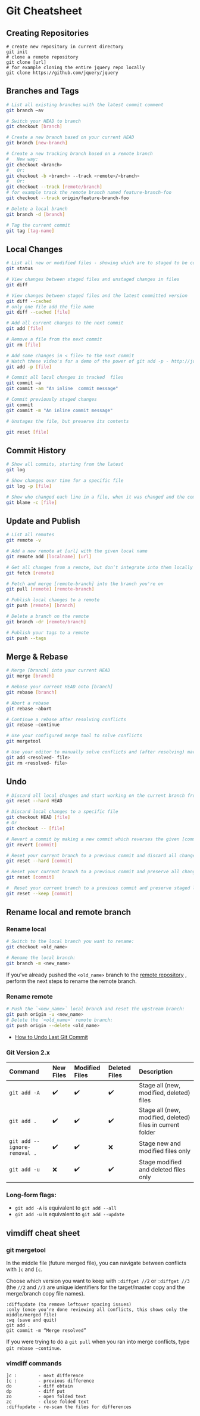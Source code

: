 # Git Cheatsheet

## Creating Repositories

```shell
# create new repository in current directory
git init
# clone a remote repository
git clone [url]
# for example cloning the entire jquery repo locally
git clone https://github.com/jquery/jquery
```



## Branches and Tags

```sh
# List all existing branches with the latest commit comment 
git branch –av

# Switch your HEAD to branch
git checkout [branch]

# Create a new branch based on your current HEAD
git branch [new-branch]

# Create a new tracking branch based on a remote branch
#   New way:
git checkout <branch>
#   Or:
git checkout -b <branch> --track <remote>/<branch>
#   Or:
git checkout --track [remote/branch]
# for example track the remote branch named feature-branch-foo
git checkout --track origin/feature-branch-foo

# Delete a local branch
git branch -d [branch]

# Tag the current commit
git tag [tag-name]
```



## Local Changes

```sh
# List all new or modified files - showing which are to staged to be commited and which are not 
git status

# View changes between staged files and unstaged changes in files
git diff

# View changes between staged files and the latest committed version
git diff --cached
# only one file add the file name
git diff --cached [file]

# Add all current changes to the next commit
git add [file]

# Remove a file from the next commit
git rm [file]

# Add some changes in < file> to the next commit
# Watch these video's for a demo of the power of git add -p - http://johnkary.net/blog/git-add-p-the-most-powerful-git-feature-youre-not-using-yet/
git add -p [file]

# Commit all local changes in tracked  files
git commit –a
git commit -am "An inline  commit message"

# Commit previously staged changes
git commit
git commit -m "An inline commit message"

# Unstages the file, but preserve its contents

git reset [file]
```



## Commit History

```sh
# Show all commits, starting from the latest 
git log 

# Show changes over time for a specific file 
git log -p [file]

# Show who changed each line in a file, when it was changed and the commit id
git blame -c [file]
```



## Update and Publish

```sh
# List all remotes 
git remote -v

# Add a new remote at [url] with the given local name
git remote add [localname] [url]

# Get all changes from a remote, but don‘t integrate into them locally
git fetch [remote]

# Fetch and merge [remote-branch] into the branch you're on
git pull [remote] [remote-branch]

# Publish local changes to a remote 
git push [remote] [branch]

# Delete a branch on the remote 
git branch -dr [remote/branch]

# Publish your tags to a remote
git push --tags

```



## Merge & Rebase

```sh
# Merge [branch] into your current HEAD 
git merge [branch]

# Rebase your current HEAD onto [branch]
git rebase [branch]

# Abort a rebase 
git rebase –abort

# Continue a rebase after resolving conflicts 
git rebase –continue

# Use your configured merge tool to solve conflicts 
git mergetool

# Use your editor to manually solve conflicts and (after resolving) mark as resolved 
git add <resolved- file>
git rm <resolved- file>
```



## Undo

```sh
# Discard all local changes and start working on the current branch from the last commit
git reset --hard HEAD

# Discard local changes to a specific file 
git checkout HEAD [file]
# Or
git checkout -- [file]

# Revert a commit by making a new commit which reverses the given [commit]
git revert [commit]

# Reset your current branch to a previous commit and discard all changes since then 
git reset --hard [commit]

# Reset your current branch to a previous commit and preserve all changes as unstaged changes 
git reset [commit]

#  Reset your current branch to a previous commit and preserve staged local changes 
git reset --keep [commit]
```

## Rename local and remote branch

### Rename local 

```sh
# Switch to the local branch you want to rename:
git checkout <old_name>

# Rename the local branch:
git branch -m <new_name>
```

If you’ve already pushed the `<old_name>` branch to the [remote repository](https://linuxize.com/post/how-to-add-git-remotes/) , perform the next steps to rename the remote branch.

### Rename remote

```sh
# Push the `<new_name>` local branch and reset the upstream branch:
git push origin -u <new_name>
# Delete the `<old_name>` remote branch:
git push origin --delete <old_name>
```

- [How to Undo Last Git Commit](https://linuxize.com/post/undo-last-git-commit/)

### Git Version 2.x

| Command                      | New Files | Modified Files | Deleted Files | Description                                                |
| :--------------------------- | :-------- | :------------- | :------------ | :--------------------------------------------------------- |
| `git add -A`                 | ✔️         | ✔️              | ✔️             | Stage all (new, modified, deleted) files                   |
| `git add .`                  | ✔️         | ✔️              | ✔️             | Stage all (new, modified, deleted) files in current folder |
| `git add --ignore-removal .` | ✔️         | ✔️              | ❌             | Stage new and modified files only                          |
| `git add -u`                 | ❌         | ✔️              | ✔️             | Stage modified and deleted files only                      |

### Long-form flags:

- `git add -A` is equivalent to `git add --all`
- `git add -u` is equivalent to `git add --update`

## vimdiff cheat sheet

### git mergetool

In the middle file (future merged file), you can navigate between conflicts with `]c` and `[c`.

Choose which version you want to keep with `:diffget //2` or `:diffget //3` (the `//2` and `//3` are unique identifiers for the target/master copy and the merge/branch copy file names).

```
:diffupdate (to remove leftover spacing issues)
:only (once you’re done reviewing all conflicts, this shows only the middle/merged file)
:wq (save and quit)
git add .
git commit -m “Merge resolved”
```

If you were trying to do a `git pull` when you ran into merge conflicts, type `git rebase –continue`.

### vimdiff commands

```
]c :        - next difference
[c :        - previous difference
do          - diff obtain
dp          - diff put
zo          - open folded text
zc          - close folded text
:diffupdate - re-scan the files for differences
```